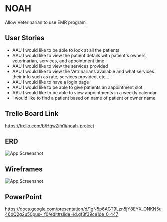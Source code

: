 # NOAH

Allow Veterinarian to use EMR program

## User Stories

* AAU I would like to be able to look at all the patients
* AAU I would like to view the patient details with patient's owners, veterinarian, services, and appointment time
* AAU I would like to view the services provided
* AAU I would like to view the Vetrinarians available and what services their info such as rate, services provided, etc...
* AAU I would like to have a login page
* AAU I would like to be able to give patients an aapointment slot
* AAU I would like to be able to view appointments in a weekly calendar
* I would like to find a patient based on name of patient or owner name

## Trello Board Link

https://trello.com/b/HqwZim1i/noah-project

## ERD

![App Screenshot](https://i.imgur.com/JOmHH07.png)

## Wireframes

![App Screenshot](https://i.imgur.com/UxqDw4N.png)

## PowerPoint

https://docs.google.com/presentation/d/1gN5p6AGT9Lzn5jY8EYX_ONKN5u46bQ2g2u50pus-_f0/edit#slide=id.gf3f39ce1de_0_447
